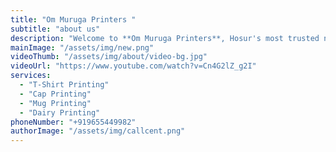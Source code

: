 ```yaml
---
title: "Om Muruga Printers "
subtitle: "about us"
description: "Welcome to **Om Muruga Printers**, Hosur's most trusted name in high-quality printing solutions. With years of experience and a passion for perfection, we bring your ideas to life through vibrant designs, sharp printing, and durable materials. Whether you need brochures, flyers, flex banners, posters, or business cards, we provide end-to-end printing services at competitive prices"
mainImage: "/assets/img/new.png"
videoThumb: "/assets/img/about/video-bg.jpg"
videoUrl: "https://www.youtube.com/watch?v=Cn4G2lZ_g2I"
services:
  - "T-Shirt Printing"
  - "Cap Printing"
  - "Mug Printing"
  - "Dairy Printing"
phoneNumber: "+919655449982"
authorImage: "/assets/img/callcent.png"
---
```

